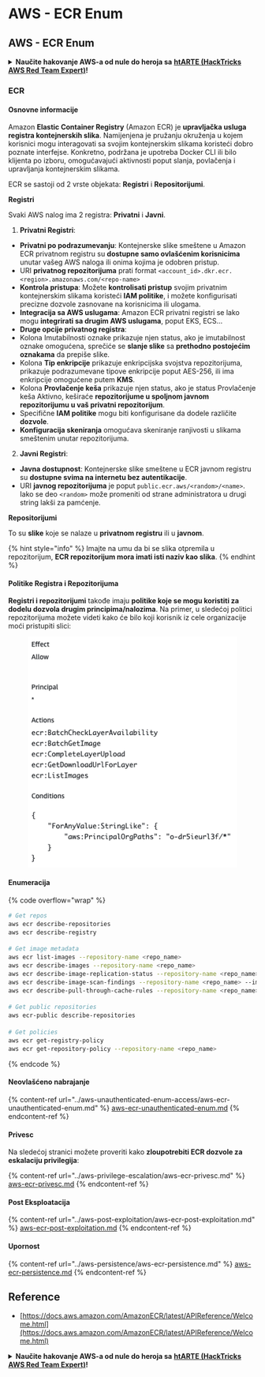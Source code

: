# AWS - ECR Enum

## AWS - ECR Enum

<details>

<summary><strong>Naučite hakovanje AWS-a od nule do heroja sa</strong> <a href="https://training.hacktricks.xyz/courses/arte"><strong>htARTE (HackTricks AWS Red Team Expert)</strong></a><strong>!</strong></summary>

Drugi načini podrške HackTricks-u:

* Ako želite da vidite svoju **kompaniju reklamiranu na HackTricks-u** ili **preuzmete HackTricks u PDF formatu** proverite [**PLANOVE ZA PRIJAVU**](https://github.com/sponsors/carlospolop)!
* Nabavite [**zvanični PEASS & HackTricks swag**](https://peass.creator-spring.com)
* Otkrijte [**Porodicu PEASS**](https://opensea.io/collection/the-peass-family), našu kolekciju ekskluzivnih [**NFT-ova**](https://opensea.io/collection/the-peass-family)
* **Pridružite se** 💬 [**Discord grupi**](https://discord.gg/hRep4RUj7f) ili [**telegram grupi**](https://t.me/peass) ili nas **pratite** na **Twitteru** 🐦 [**@hacktricks\_live**](https://twitter.com/hacktricks\_live)**.**
* **Podelite svoje hakovanje trikove slanjem PR-ova na** [**HackTricks**](https://github.com/carlospolop/hacktricks) i [**HackTricks Cloud**](https://github.com/carlospolop/hacktricks-cloud) github repozitorijume.

</details>

### ECR

#### Osnovne informacije

Amazon **Elastic Container Registry** (Amazon ECR) je **upravljačka usluga registra kontejnerskih slika**. Namijenjena je pružanju okruženja u kojem korisnici mogu interagovati sa svojim kontejnerskim slikama koristeći dobro poznate interfejse. Konkretno, podržana je upotreba Docker CLI ili bilo klijenta po izboru, omogućavajući aktivnosti poput slanja, povlačenja i upravljanja kontejnerskim slikama.

ECR se sastoji od 2 vrste objekata: **Registri** i **Repositorijumi**.

**Registri**

Svaki AWS nalog ima 2 registra: **Privatni** i **Javni**.

1. **Privatni Registri**:

* **Privatni po podrazumevanju**: Kontejnerske slike smeštene u Amazon ECR privatnom registru su **dostupne samo ovlašćenim korisnicima** unutar vašeg AWS naloga ili onima kojima je odobren pristup.
* URI **privatnog repozitorijuma** prati format `<account_id>.dkr.ecr.<region>.amazonaws.com/<repo-name>`
* **Kontrola pristupa**: Možete **kontrolisati pristup** svojim privatnim kontejnerskim slikama koristeći **IAM politike**, i možete konfigurisati precizne dozvole zasnovane na korisnicima ili ulogama.
* **Integracija sa AWS uslugama**: Amazon ECR privatni registri se lako mogu **integrirati sa drugim AWS uslugama**, poput EKS, ECS...
* **Druge opcije privatnog registra**:
* Kolona Imutabilnosti oznake prikazuje njen status, ako je imutabilnost oznake omogućena, sprečiće se **slanje slike** sa **prethodno postojećim oznakama** da prepiše slike.
* Kolona **Tip enkripcije** prikazuje enkripcijska svojstva repozitorijuma, prikazuje podrazumevane tipove enkripcije poput AES-256, ili ima enkripcije omogućene putem **KMS**.
* Kolona **Provlačenje keša** prikazuje njen status, ako je status Provlačenje keša Aktivno, keširaće **repozitorijume u spoljnom javnom repozitorijumu u vaš privatni repozitorijum**.
* Specifične **IAM politike** mogu biti konfigurisane da dodele različite **dozvole**.
* **Konfiguracija skeniranja** omogućava skeniranje ranjivosti u slikama smeštenim unutar repozitorijuma.

2. **Javni Registri**:

* **Javna dostupnost**: Kontejnerske slike smeštene u ECR javnom registru su **dostupne svima na internetu bez autentikacije**.
* URI **javnog repozitorijuma** je poput `public.ecr.aws/<random>/<name>`. Iako se deo `<random>` može promeniti od strane administratora u drugi string lakši za pamćenje.

**Repositorijumi**

To su **slike** koje se nalaze u **privatnom registru** ili u **javnom**.

{% hint style="info" %}
Imajte na umu da bi se slika otpremila u repozitorijum, **ECR repozitorijum mora imati isti naziv kao slika**.
{% endhint %}

#### Politike Registra i Repozitorijuma

**Registri i repozitorijumi** takođe imaju **politike koje se mogu koristiti za dodelu dozvola drugim principima/nalozima**. Na primer, u sledećoj politici repozitorijuma možete videti kako će bilo koji korisnik iz cele organizacije moći pristupiti slici:

<figure><img src="../../../.gitbook/assets/image (280).png" alt=""><figcaption></figcaption></figure>

#### Enumeracija

{% code overflow="wrap" %}
```bash
# Get repos
aws ecr describe-repositories
aws ecr describe-registry

# Get image metadata
aws ecr list-images --repository-name <repo_name>
aws ecr describe-images --repository-name <repo_name>
aws ecr describe-image-replication-status --repository-name <repo_name> --image-id <image_id>
aws ecr describe-image-scan-findings --repository-name <repo_name> --image-id <image_id>
aws ecr describe-pull-through-cache-rules --repository-name <repo_name> --image-id <image_id>

# Get public repositories
aws ecr-public describe-repositories

# Get policies
aws ecr get-registry-policy
aws ecr get-repository-policy --repository-name <repo_name>
```
{% endcode %}

#### Neovlašćeno nabrajanje

{% content-ref url="../aws-unauthenticated-enum-access/aws-ecr-unauthenticated-enum.md" %}
[aws-ecr-unauthenticated-enum.md](../aws-unauthenticated-enum-access/aws-ecr-unauthenticated-enum.md)
{% endcontent-ref %}

#### Privesc

Na sledećoj stranici možete proveriti kako **zloupotrebiti ECR dozvole za eskalaciju privilegija**:

{% content-ref url="../aws-privilege-escalation/aws-ecr-privesc.md" %}
[aws-ecr-privesc.md](../aws-privilege-escalation/aws-ecr-privesc.md)
{% endcontent-ref %}

#### Post Eksploatacija

{% content-ref url="../aws-post-exploitation/aws-ecr-post-exploitation.md" %}
[aws-ecr-post-exploitation.md](../aws-post-exploitation/aws-ecr-post-exploitation.md)
{% endcontent-ref %}

#### Upornost

{% content-ref url="../aws-persistence/aws-ecr-persistence.md" %}
[aws-ecr-persistence.md](../aws-persistence/aws-ecr-persistence.md)
{% endcontent-ref %}

## Reference

* [https://docs.aws.amazon.com/AmazonECR/latest/APIReference/Welcome.html](https://docs.aws.amazon.com/AmazonECR/latest/APIReference/Welcome.html)

<details>

<summary><strong>Naučite hakovanje AWS-a od nule do heroja sa</strong> <a href="https://training.hacktricks.xyz/courses/arte"><strong>htARTE (HackTricks AWS Red Team Expert)</strong></a><strong>!</strong></summary>

Drugi načini podrške HackTricks-u:

* Ako želite da vidite svoju **kompaniju reklamiranu na HackTricks-u** ili da **preuzmete HackTricks u PDF formatu** proverite [**PLANOVE ZA PRETPLATU**](https://github.com/sponsors/carlospolop)!
* Nabavite [**zvanični PEASS & HackTricks swag**](https://peass.creator-spring.com)
* Otkrijte [**The PEASS Family**](https://opensea.io/collection/the-peass-family), našu kolekciju ekskluzivnih [**NFT-ova**](https://opensea.io/collection/the-peass-family)
* **Pridružite se** 💬 [**Discord grupi**](https://discord.gg/hRep4RUj7f) ili [**telegram grupi**](https://t.me/peass) ili nas **pratite** na **Twitteru** 🐦 [**@hacktricks\_live**](https://twitter.com/hacktricks\_live)**.**
* **Podelite svoje hakovanje trikove slanjem PR-ova na** [**HackTricks**](https://github.com/carlospolop/hacktricks) i [**HackTricks Cloud**](https://github.com/carlospolop/hacktricks-cloud) github repozitorijume.

</details>
